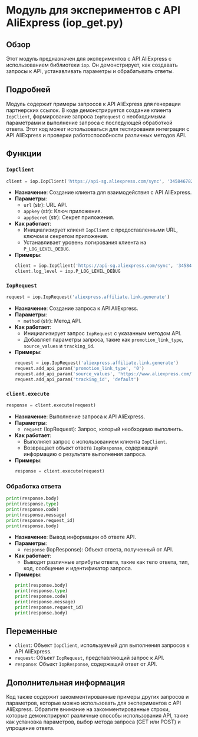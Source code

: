 # Модуль для экспериментов с API AliExpress (iop_get.py)

## Обзор

Этот модуль предназначен для экспериментов с API AliExpress с использованием библиотеки `iop`. Он демонстрирует, как создавать запросы к API, устанавливать параметры и обрабатывать ответы.

## Подробней

Модуль содержит примеры запросов к API AliExpress для генерации партнерских ссылок. В коде демонстрируется создание клиента `IopClient`, формирование запроса `IopRequest` с необходимыми параметрами и выполнение запроса с последующей обработкой ответа.
Этот код может использоваться для тестирования интеграции с API AliExpress и проверки работоспособности различных методов API.

## Функции

### `IopClient`

```python
client = iop.IopClient('https://api-sg.aliexpress.com/sync', '345846782', 'e1b26aac391d1bc3987732af93eb26aabc391d187732af93')
```

- **Назначение**: Создание клиента для взаимодействия с API AliExpress.
- **Параметры**:
  - `url` (str): URL API.
  - `appkey` (str): Ключ приложения.
  - `appSecret` (str): Секрет приложения.
- **Как работает**:
  - Инициализирует клиент `IopClient` с предоставленными URL, ключом и секретом приложения.
  - Устанавливает уровень логирования клиента на `P_LOG_LEVEL_DEBUG`.
- **Примеры**:
  ```python
  client = iop.IopClient('https://api-sg.aliexpress.com/sync', '345846782', 'e1b26aac391d1bc3987732af93eb26aabc391d187732af93')
  client.log_level = iop.P_LOG_LEVEL_DEBUG
  ```

### `IopRequest`

```python
request = iop.IopRequest('aliexpress.affiliate.link.generate')
```

- **Назначение**: Создание запроса к API AliExpress.
- **Параметры**:
  - `method` (str): Метод API.
- **Как работает**:
  - Инициализирует запрос `IopRequest` с указанным методом API.
  - Добавляет параметры запроса, такие как `promotion_link_type`, `source_values` и `tracking_id`.
- **Примеры**:
  ```python
  request = iop.IopRequest('aliexpress.affiliate.link.generate')
  request.add_api_param('promotion_link_type', '0')
  request.add_api_param('source_values', 'https://www.aliexpress.com/item/1005005058280371.html')
  request.add_api_param('tracking_id', 'default')
  ```

### `client.execute`

```python
response = client.execute(request)
```

- **Назначение**: Выполнение запроса к API AliExpress.
- **Параметры**:
  - `request` (IopRequest): Запрос, который необходимо выполнить.
- **Как работает**:
  - Выполняет запрос с использованием клиента `IopClient`.
  - Возвращает объект ответа `IopResponse`, содержащий информацию о результате выполнения запроса.
- **Примеры**:
  ```python
  response = client.execute(request)
  ```

### Обработка ответа

```python
print(response.body)
print(response.type)
print(response.code)
print(response.message)
print(response.request_id)
print(response.body)
```

- **Назначение**: Вывод информации об ответе API.
- **Параметры**:
  - `response` (IopResponse): Объект ответа, полученный от API.
- **Как работает**:
  - Выводит различные атрибуты ответа, такие как тело ответа, тип, код, сообщение и идентификатор запроса.
- **Примеры**:
  ```python
  print(response.body)
  print(response.type)
  print(response.code)
  print(response.message)
  print(response.request_id)
  print(response.body)
  ```

## Переменные

- `client`: Объект `IopClient`, используемый для выполнения запросов к API AliExpress.
- `request`: Объект `IopRequest`, представляющий запрос к API.
- `response`: Объект `IopResponse`, содержащий ответ от API.

## Дополнительная информация

Код также содержит закомментированные примеры других запросов и параметров, которые можно использовать для экспериментов с API AliExpress.
Обратите внимание на закомментированные строки, которые демонстрируют различные способы использования API, такие как установка параметров, выбор метода запроса (GET или POST) и упрощение ответа.